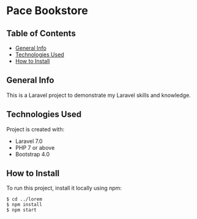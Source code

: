 # Pace Bookstore

## Table of Contents
* [General Info](#general-info)
* [Technologies Used](#technologies-used)
* [How to Install](#how-to-install)

## General Info
This is a Laravel project to demonstrate my Laravel skills and knowledge.
	
## Technologies Used
Project is created with:
* Laravel 7.0
* PHP 7 or above
* Bootstrap 4.0
	
## How to Install
To run this project, install it locally using npm:

```
$ cd ../lorem
$ npm install
$ npm start
```

